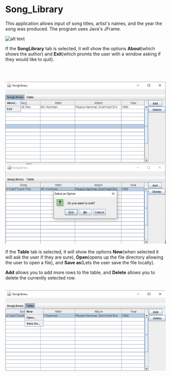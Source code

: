 # Song_Library
This application allows input of song titles, artist's names, and the year the song was produced. The program uses Java's JFrame.

![alt text](https://raw.githubusercontent.com/TyreKing/Song_Library/master/songlib.png)
<div>
  <p> If the <b>SongLibrary</b> tab is selected, it will show the options <b>About</b>(which shows the author) and <b>Exit</b>(which promts the user with a window asking if they would like to quit).</p>
  </div>
  
  ![alt text](https://raw.githubusercontent.com/TyreKing/Song_Library/master/images/songlib_SongLibTab.png)
  ![alt text](https://raw.githubusercontent.com/TyreKing/Song_Library/master/images/songlib_exit.png)
<div>
  <p>If the <b>Table</b> tab is selected, it will show the options <b>New</b>(when selected it will ask the user if they are sure), <b>Open</b>(opens up the file directory allowing the user to open a file), and <b>Save as</b>(Lets the user save the file locally).</p>
  </div>
  <div>
  <p>
    <b>Add</b> allows you to add more rows to the table, and <b>Delete</b> allows you to delete the currently selected row. 
    </p>
  </div>
  
  ![alt text](https://raw.githubusercontent.com/TyreKing/Song_Library/master/images/songlib_Table.png)
